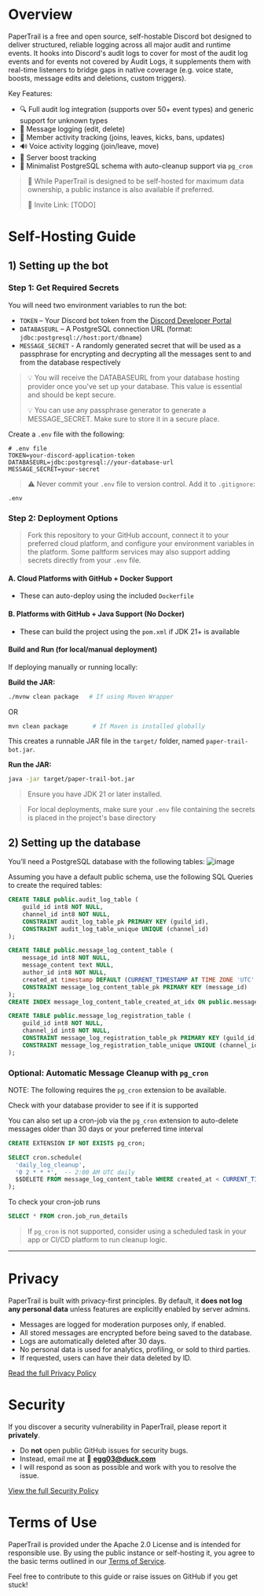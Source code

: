 # Overview
PaperTrail is a free and open source, self-hostable Discord bot designed to deliver structured, reliable logging across all major audit and runtime events. It hooks into Discord's audit logs to cover for most of the audit log events and for events not covered by Audit Logs, it supplements them with real-time listeners to bridge gaps in native coverage (e.g. voice state, boosts, message edits and deletions, custom triggers).

Key Features:

- 🔍 Full audit log integration (supports over 50+ event types) and generic support for unknown types
- 💬 Message logging  (edit, delete)
- 👤 Member activity tracking (joins, leaves, kicks, bans, updates)
- 🔊 Voice activity logging (join/leave, move)
- 🚀 Server boost tracking
- 🧱 Minimalist PostgreSQL schema with auto-cleanup support via `pg_cron`

> 🔐 While PaperTrail is designed to be self-hosted for maximum data ownership, a public instance is also available if preferred.
> 
> 📎 Invite Link: [TODO]

# Self-Hosting Guide

## 1) Setting up the bot
### Step 1: Get Required Secrets

You will need two environment variables to run the bot:

- `TOKEN` – Your Discord bot token from the [Discord Developer Portal](https://discord.com/developers/applications)
- `DATABASEURL` – A PostgreSQL connection URL (format: `jdbc:postgresql://host:port/dbname`)
- `MESSAGE_SECRET` - A randomly generated secret that will be used as a passphrase for encrypting and decrypting all the messages sent to and from the database respectively
> 💡 You will receive the DATABASEURL from your database hosting provider once you've set up your database. This value is essential and should be kept secure.
> 
> 💡 You can use any passphrase generator to generate a MESSAGE_SECRET. Make sure to store it in a secure place.

Create a `.env` file with the following:

```env
# .env file
TOKEN=your-discord-application-token
DATABASEURL=jdbc:postgresql://your-database-url
MESSAGE_SECRET=your-secret
```

> ⚠️ Never commit your `.env` file to version control. Add it to `.gitignore`:

```gitignore
.env
```


### Step 2: Deployment Options
> Fork this repository to your GitHub account, connect it to your preferred cloud platform, and configure your environment variables in the platform. Some paltform services may also support adding secrets directly from your `.env` file.
#### A. Cloud Platforms with GitHub + Docker Support

- These can auto-deploy using the included `Dockerfile`

#### B. Platforms with GitHub + Java Support (No Docker)

- These can build the project using the `pom.xml` if JDK 21+ is available

#### Build and Run (for local/manual deployment)

If deploying manually or running locally:

**Build the JAR:**

```sh
./mvnw clean package   # If using Maven Wrapper
```
 OR
```sh
mvn clean package       # If Maven is installed globally
```
This creates a runnable JAR file in the `target/` folder, named `paper-trail-bot.jar`.

**Run the JAR:**

```sh
java -jar target/paper-trail-bot.jar
```

> Ensure you have JDK 21 or later installed.

> For local deployments, make sure your `.env` file containing the secrets is placed in the project's base directory


## 2) Setting up the database

You’ll need a PostgreSQL database with the following tables:
![image](https://github.com/user-attachments/assets/5e56e80c-70e0-4bde-8bcf-0b48933a72af)

Assuming you have a default public schema, use the following SQL Queries to create the required tables:

```SQL
CREATE TABLE public.audit_log_table (
	guild_id int8 NOT NULL,
	channel_id int8 NOT NULL,
	CONSTRAINT audit_log_table_pk PRIMARY KEY (guild_id),
	CONSTRAINT audit_log_table_unique UNIQUE (channel_id)
);

CREATE TABLE public.message_log_content_table (
	message_id int8 NOT NULL,
	message_content text NULL,
	author_id int8 NOT NULL,
	created_at timestamp DEFAULT (CURRENT_TIMESTAMP AT TIME ZONE 'UTC'::text) NOT NULL,
	CONSTRAINT message_log_content_table_pk PRIMARY KEY (message_id)
);
CREATE INDEX message_log_content_table_created_at_idx ON public.message_log_content_table USING btree (created_at);

CREATE TABLE public.message_log_registration_table (
	guild_id int8 NOT NULL,
	channel_id int8 NOT NULL,
	CONSTRAINT message_log_registration_table_pk PRIMARY KEY (guild_id),
	CONSTRAINT message_log_registration_table_unique UNIQUE (channel_id)
);
```
### Optional: Automatic Message Cleanup with `pg_cron`

NOTE: The following requires the `pg_cron` extension to be available.

Check with your database provider to see if it is supported

You can also set up a cron-job via the `pg_cron` extension to auto-delete messages older than 30 days or your preferred time interval
```SQL
CREATE EXTENSION IF NOT EXISTS pg_cron;

SELECT cron.schedule(
  'daily_log_cleanup',
  '0 2 * * *',  -- 2:00 AM UTC daily
  $$DELETE FROM message_log_content_table WHERE created_at < CURRENT_TIMESTAMP AT TIME ZONE 'UTC' - INTERVAL '30 days';$$
);
```

To check your cron-job runs
```SQL
SELECT * FROM cron.job_run_details
```

> If `pg_cron` is not supported, consider using a scheduled task in your app or CI/CD platform to run cleanup logic.

---

# Privacy

PaperTrail is built with privacy-first principles. By default, it **does not log any personal data** unless features are explicitly enabled by server admins.

- Messages are logged for moderation purposes only, if enabled.
- All stored messages are encrypted before being saved to the database.
- Logs are automatically deleted after 30 days.
- No personal data is used for analytics, profiling, or sold to third parties.
- If requested, users can have their data deleted by ID.

[Read the full Privacy Policy](./PRIVACY.md)

# Security

If you discover a security vulnerability in PaperTrail, please report it **privately**.

- Do **not** open public GitHub issues for security bugs.
- Instead, email me at 📧 **egg03@duck.com**
- I will respond as soon as possible and work with you to resolve the issue.

[View the full Security Policy](./SECURITY.md)

# Terms of Use

PaperTrail is provided under the Apache 2.0 License and is intended for responsible use. By using the public instance or self-hosting it, you agree to the basic terms outlined in our [Terms of Service](./TERMS.md).

Feel free to contribute to this guide or raise issues on GitHub if you get stuck!

